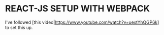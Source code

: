 # REACT-JS SETUP WITH WEBPACK

I've followed [this video|https://www.youtube.com/watch?v=uextYhQGP6k] to set this up.


